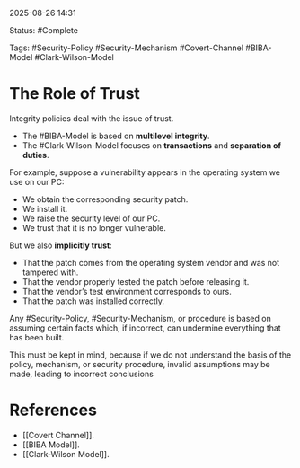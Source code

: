 
2025-08-26 14:31

Status: #Complete

Tags: #Security-Policy #Security-Mechanism #Covert-Channel #BIBA-Model #Clark-Wilson-Model

# The Role of Trust

Integrity policies deal with the issue of trust.

- The #BIBA-Model is based on **multilevel integrity**.
- The #Clark-Wilson-Model focuses on **transactions** and **separation of duties**.

For example, suppose a vulnerability appears in the operating system we use on our PC:

- We obtain the corresponding security patch.
- We install it.
- We raise the security level of our PC.
- We trust that it is no longer vulnerable.

But we also **implicitly trust**:

- That the patch comes from the operating system vendor and was not tampered with.
- That the vendor properly tested the patch before releasing it.
- That the vendor’s test environment corresponds to ours.
- That the patch was installed correctly.

Any #Security-Policy, #Security-Mechanism, or procedure is based on assuming certain facts which, if incorrect, can undermine everything that has been built.

This must be kept in mind, because if we do not understand the basis of the policy, mechanism, or security procedure, invalid assumptions may be made, leading to incorrect conclusions

# References

- [[Covert Channel]].
- [[BIBA Model]].
- [[Clark-Wilson Model]].
